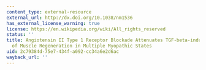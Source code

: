 ```yaml
---
content_type: external-resource
external_url: http://dx.doi.org/10.1038/nm1536
has_external_license_warning: true
license: https://en.wikipedia.org/wiki/All_rights_reserved
status: ''
title: Angiotensin II Type 1 Receptor Blockade Attenuates TGF-beta-induced Failure
  of Muscle Regeneration in Multiple Myopathic States
uid: 2c79384d-75e7-434f-a092-cc34a6e2d6ac
wayback_url: ''
---
```

